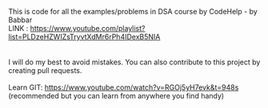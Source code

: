 This is code for all the examples/problems in DSA course by CodeHelp - by Babbar<br>
LINK : https://www.youtube.com/playlist?list=PLDzeHZWIZsTryvtXdMr6rPh4IDexB5NIA<br><br><br>
I will do my best to avoid mistakes. You can also contribute to this project by creating pull requests.<br><br>
Learn GIT: https://www.youtube.com/watch?v=RGOj5yH7evk&t=948s (recommended but you can learn from anywhere you find handy)<br>
